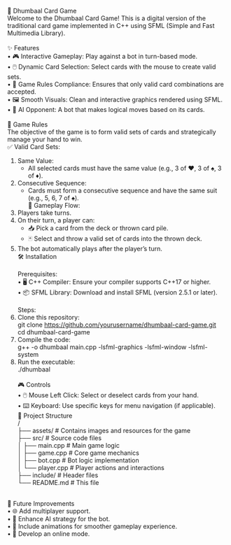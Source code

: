 🎴 Dhumbaal Card Game<br>
Welcome to the Dhumbaal Card Game! This is a digital version of the traditional card game implemented in C++ using SFML (Simple and Fast Multimedia Library).<br><br>
✨ Features<br>
•	🎮 Interactive Gameplay: Play against a bot in turn-based mode.<br>
•	🖱️ Dynamic Card Selection: Select cards with the mouse to create valid sets.<br>
•	📜 Game Rules Compliance: Ensures that only valid card combinations are accepted.<br>
•	🖼️ Smooth Visuals: Clean and interactive graphics rendered using SFML.<br>
•	🤖 AI Opponent: A bot that makes logical moves based on its cards.<br><br>
📜 Game Rules<br>
The objective of the game is to form valid sets of cards and strategically manage your hand to win.<br>
✅ Valid Card Sets:<br>
1. Same Value:<br>
   - All selected cards must have the same value (e.g., 3 of ♥️, 3 of ♠️, 3 of ♦️).<br>
2. Consecutive Sequence:<br>
   - Cards must form a consecutive sequence and have the same suit (e.g., 5, 6, 7 of ♠️).<br>
🔄 Gameplay Flow:<br>
1. Players take turns.<br>
2. On their turn, a player can:<br>
   - 📥 Pick a card from the deck or thrown card pile.<br>
   - 🃏 Select and throw a valid set of cards into the thrown deck.<br>
3. The bot automatically plays after the player’s turn.<br>
🛠️ Installation<br><br>
Prerequisites:<br>
•	🖥️ C++ Compiler: Ensure your compiler supports C++17 or higher.<br>
•	📦 SFML Library: Download and install SFML (version 2.5.1 or later).<br><br>
Steps:<br>
1.	Clone this repository:<br>
   git clone https://github.com/yourusername/dhumbaal-card-game.git<br>
   cd dhumbaal-card-game<br>
2.	Compile the code:<br>
   g++ -o dhumbaal main.cpp -lsfml-graphics -lsfml-window -lsfml-system<br>
3.	Run the executable:<br>
   ./dhumbaal<br><br>
🎮 Controls<br>
•	🖱️ Mouse Left Click: Select or deselect cards from your hand.<br>
•	⌨️ Keyboard: Use specific keys for menu navigation (if applicable).<br>
📂 Project Structure<br>
/<br>
├── assets/               # Contains images and resources for the game<br>
├── src/                  # Source code files<br>
│   ├── main.cpp          # Main game logic<br>
│   ├── game.cpp          # Core game mechanics<br>
│   ├── bot.cpp           # Bot logic implementation<br>
│   └── player.cpp        # Player actions and interactions<br>
├── include/              # Header files<br>
└── README.md             # This file<br><br>

🚀 Future Improvements<br>
•	🌐 Add multiplayer support.<br>
•	🧠 Enhance AI strategy for the bot.<br>
•	🎨 Include animations for smoother gameplay experience.<br>
•	📡 Develop an online mode.<br>

